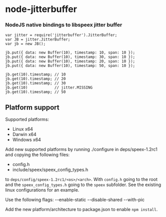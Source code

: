 node-jitterbuffer
=========
### NodeJS native bindings to libspeex jitter buffer

    var jitter = require('jitterbuffer').JitterBuffer;
    var JB = jitter.JitterBuffer;
    var jb = new JB();

    jb.put({ data: new Buffer(10), timestamp: 10, span: 10 });
    jb.put({ data: new Buffer(10), timestamp: 30, span: 10 });
    jb.put({ data: new Buffer(10), timestamp: 20, span: 10 });
    jb.put({ data: new Buffer(10), timestamp: 50, span: 10 });

    jb.get(10).timestamp; // 10
    jb.get(10).timestamp; // 20
    jb.get(10).timestamp; // 30
    jb.get(10)            // jitter.MISSING
    jb.get(10).timestamp; // 50


Platform support
----------------

Supported platforms:
- Linux x64
- Darwin x64
- Windows x64

Add new supported platforms by running ./configure in deps/speex-1.2rc1 and
copying the following files:

- config.h
- include/speex/speex_config_types.h

to `deps/config/speex-1.2rc1/<os>/<arch>`. With `config.h` going to the root and the `speex_config_types.h` going to the `speex` subfolder. See the existing linux configurations for an example.

Use the following flags: --enable-static --disable-shared --with-pic

Add the new platform/architecture to package.json to enable `npm install`.

